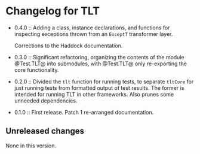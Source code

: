 # Changelog for TLT

- 0.4.0 :: Adding a class, instance declarations, and functions for
  inspecting exceptions thrown from an `ExceptT` transformer layer.
  
  Corrections to the Haddock documentation.

- 0.3.0 :: Significant refactoring, organizing the contents of the
  module @Test.TLT@ into submodules, with @Test.TLT@ only re-exporting
  the core functionality.

- 0.2.0 :: Divided the `tlt` function for running tests, to separate
  `tltCore` for just running tests from formatted output of test
  results.  The former is intended for running TLT in other
  frameworks.  Also prunes some unneeded dependencies.

- 0.1.0 :: First release.  Patch 1 re-arranged documentation.

## Unreleased changes

None in this version.
